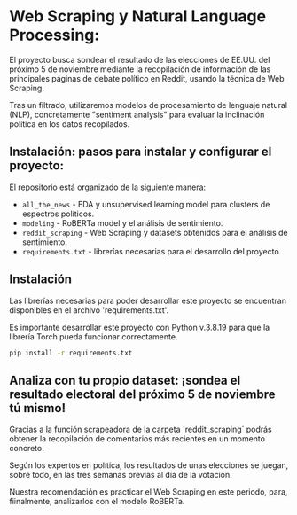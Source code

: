 # Web Scraping y Natural Language Processing: 

El proyecto busca sondear el resultado de las elecciones de EE.UU. del próximo 5 de noviembre mediante la recopilación de información de las principales páginas de debate político en Reddit, usando la técnica de Web Scraping.

Tras un filtrado, utilizaremos modelos de procesamiento de lenguaje natural (NLP), concretamente "sentiment analysis" para evaluar la inclinación política en los datos recopilados.

## Instalación: pasos para instalar y configurar el proyecto:

El repositorio está organizado de la siguiente manera:


- `all_the_news` - EDA y unsupervised learning model para clusters de espectros políticos. 
- `modeling` - RoBERTa model y el análisis de sentimiento.
- `reddit_scraping` - Web Scraping y datasets obtenidos para el análisis de sentimiento.
- `requirements.txt` - librerías necesarias para el desarrollo del proyecto.

## Instalación

Las librerías necesarias para poder desarrollar este proyecto se encuentran disponibles en el archivo 'requirements.txt'. 

Es importante desarrollar este proyecto con Python v.3.8.19 para que la librería Torch pueda funcionar correctamente. 

```bash
pip install -r requirements.txt
```


## Analiza con tu propio dataset: ¡sondea el resultado electoral del próximo 5 de noviembre tú mismo!

Gracias a la función scrapeadora de la carpeta ´reddit_scraping´ podrás obtener la recopilación de comentarios más recientes en un momento concreto. 

Según los expertos en política, los resultados de unas elecciones se juegan, sobre todo, en las tres semanas previas al día de la votación. 

Nuestra recomendación es practicar el Web Scraping en este periodo, para, fiinalmente, analizarlos con el modelo RoBERTa. 
